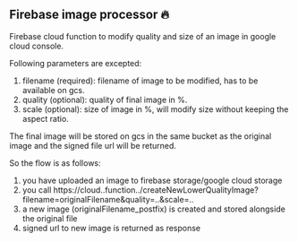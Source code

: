 ## Firebase image processor 🔥
 
Firebase cloud function to modify quality and size of an image in google cloud console.
 
Following parameters are excepted:
 
1. filename (required): filename of image to be modified, has to be available on gcs.
2. quality (optional): quality of final image in %.
3. scale (optional): size of image in %, will modify size without keeping the aspect ratio.
 
The final image will be stored on gcs in the same bucket as the original image and the signed file url will be returned.

So the flow is as follows:

1. you have uploaded an image to firebase storage/google cloud storage
2. you call https://cloud..function../createNewLowerQualityImage?filename=originalFilename&quality=..&scale=..
3. a new image (originalFilename_postfix) is created and stored alongside the original file
4. signed url to new image is returned as response